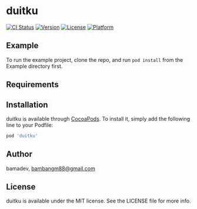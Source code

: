 # duitku

[![CI Status](https://img.shields.io/travis/bamadev/duitku.svg?style=flat)](https://travis-ci.org/bamadev/duitku)
[![Version](https://img.shields.io/cocoapods/v/duitku.svg?style=flat)](https://cocoapods.org/pods/duitku)
[![License](https://img.shields.io/cocoapods/l/duitku.svg?style=flat)](https://cocoapods.org/pods/duitku)
[![Platform](https://img.shields.io/cocoapods/p/duitku.svg?style=flat)](https://cocoapods.org/pods/duitku)

## Example

To run the example project, clone the repo, and run `pod install` from the Example directory first.

## Requirements

## Installation

duitku is available through [CocoaPods](https://cocoapods.org). To install
it, simply add the following line to your Podfile:

```ruby
pod 'duitku'
```

## Author

bamadev, bambangm88@gmail.com

## License

duitku is available under the MIT license. See the LICENSE file for more info.
